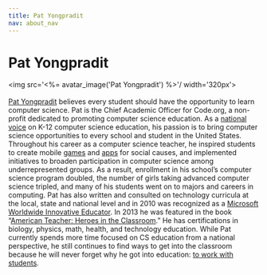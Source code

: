 ```yaml
---
title: Pat Yongpradit
nav: about_nav
---
```

# Pat Yongpradit

<img src='<%= avatar_image('Pat Yongpradit') %>'/ width='320px'>
<br/>
<br/>
[Pat Yongpradit](http://patyongpradit.com/) believes every student should have the opportunity to learn computer science. Pat is the Chief Academic Officer for Code.org, a non-profit dedicated to promoting computer science education. As a [national voice](https://youtu.be/dvpes_x9KFE) on K-12 computer science education, his passion is to bring computer science opportunities to every school and student in the United States. Throughout his career as a computer science teacher, he inspired students to create mobile [games](http://bcove.me/hen695en) and [apps](http://bcove.me/i6qrysnu) for social causes, and implemented initiatives to broaden participation in computer science among underrepresented groups. As a result, enrollment in his school’s computer science program doubled, the number of girls taking advanced computer science tripled, and many of his students went on to majors and careers in computing. Pat has also written and consulted on technology curricula at the local, state and national level and in 2010 was recognized as a [Microsoft Worldwide Innovative Educator](https://youtu.be/b-96K_4t4-w). In 2013 he was featured in the book “[American Teacher: Heroes in the Classroom](http://www.welcomebooks.com/americanteacher/index.html).”  He has certifications in biology, physics, math, health, and technology education. While Pat currently spends more time focused on CS education from a national perspective, he still continues to find ways to get into the classroom because he will never forget why he got into education: [to work with students](https://youtu.be/SU266rWVv_o).